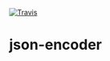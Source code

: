 [![Travis](https://img.shields.io/travis/rust-lang/rust.svg?maxAge=2592000)](https://travis-ci.org/NZME/json-encoder)

# json-encoder
